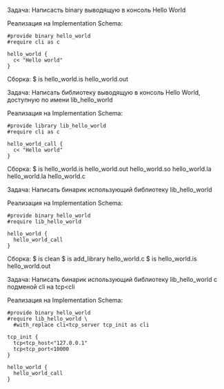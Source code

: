Задача:
  Написасть binary выводящую в консоль Hello World

Реализация на Implementation Schema:

    #provide binary hello_world
    #require cli as c

    hello_world {
      c< "Hello world"
    }

Сборка:
$ is hello_world.is hello_world.out

Задача:
  Написать библиотеку выводящую в консоль Hello World, доступную по имени lib_hello_world

Реализация на Implementation Schema:

    #provide library lib_hello_world
    #require cli as c

    hello_world_call {
      c< "Hello world"
    }

Сборка:
$ is hello_world.is hello_world.out hello_world.so hello_world.la hello_world.la hello_world.c

Задача:
  Написать бинарик использующий библиотеку lib_hello_world
  
Реализация на Implementation Schema:

    #provide binary hello_world
    #require lib_hello_world
    
    hello_world {
      hello_world_call
    }
    
Сборка:
$ is clean
$ is add_library hello_world.c
$ is hello_world.is hello_world.out

Задача:
  Написать бинарик использующий библиотеку lib_hello_world с подменой cli на tcp<cli
  
Реализация на Implementation Schema:

    #provide binary hello_world
    #require lib_hello_world \
      #with_replace cli<tcp_server tcp_init as cli
    
    tcp_init {
      tcp<tcp_host<"127.0.0.1"
      tcp<tcp_port<10000
    }
    
    hello_world {
      hello_world_call
    }

